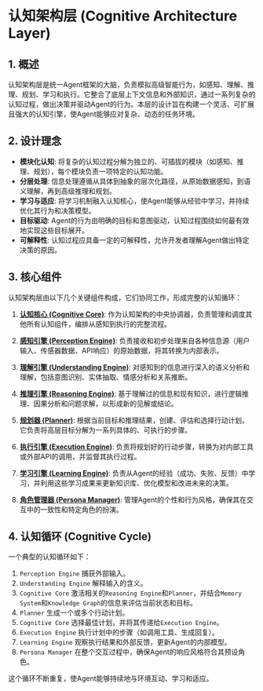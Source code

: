 # 认知架构层 (Cognitive Architecture Layer)

## 1. 概述

认知架构层是统一Agent框架的大脑，负责模拟高级智能行为，如感知、理解、推理、规划、学习和执行。它整合了底层上下文信息和外部知识，通过一系列复杂的认知过程，做出决策并驱动Agent的行为。本层的设计旨在构建一个灵活、可扩展且强大的认知引擎，使Agent能够应对复杂、动态的任务环境。

## 2. 设计理念

*   **模块化认知**: 将复杂的认知过程分解为独立的、可插拔的模块（如感知、推理、规划），每个模块负责一项特定的认知功能。
*   **分层处理**: 信息处理遵循从具体到抽象的层次化路径，从原始数据感知，到语义理解，再到高级推理和规划。
*   **学习与适应**: 将学习机制融入认知核心，使Agent能够从经验中学习，并持续优化其行为和决策模型。
*   **目标驱动**: Agent的行为由明确的目标和意图驱动，认知过程围绕如何最有效地实现这些目标展开。
*   **可解释性**: 认知过程应具备一定的可解释性，允许开发者理解Agent做出特定决策的原因。

## 3. 核心组件

认知架构层由以下几个关键组件构成，它们协同工作，形成完整的认知循环：

1.  **[认知核心 (Cognitive Core)](./cognitive_core.md)**: 作为认知架构的中央协调器，负责管理和调度其他所有认知组件，编排从感知到执行的完整流程。

2.  **[感知引擎 (Perception Engine)](./perception_engine.md)**: 负责接收和初步处理来自各种信息源（用户输入、传感器数据、API响应）的原始数据，将其转换为内部表示。

3.  **[理解引擎 (Understanding Engine)](./understanding_engine.md)**: 对感知到的信息进行深入的语义分析和理解，包括意图识别、实体抽取、情感分析和关系推断。

4.  **[推理引擎 (Reasoning Engine)](./reasoning_engine.md)**: 基于理解过的信息和现有知识，进行逻辑推理、因果分析和问题求解，以形成新的见解或结论。

5.  **[规划器 (Planner)](./planner.md)**: 根据当前目标和推理结果，创建、评估和选择行动计划。它负责将高层目标分解为一系列具体的、可执行的步骤。

6.  **[执行引擎 (Execution Engine)](./execution_engine.md)**: 负责将规划好的行动步骤，转换为对内部工具或外部API的调用，并监督其执行过程。

7.  **[学习引擎 (Learning Engine)](./learning_engine.md)**: 负责从Agent的经验（成功、失败、反馈）中学习，并利用这些学习成果来更新知识库、优化模型和改进未来的决策。

8.  **[角色管理器 (Persona Manager)](./persona_manager.md)**: 管理Agent的个性和行为风格，确保其在交互中的一致性和特定角色的扮演。

## 4. 认知循环 (Cognitive Cycle)

一个典型的认知循环如下：

1.  `Perception Engine` 捕获外部输入。
2.  `Understanding Engine` 解释输入的含义。
3.  `Cognitive Core` 激活相关的`Reasoning Engine`和`Planner`，并结合`Memory System`和`Knowledge Graph`的信息来评估当前状态和目标。
4.  `Planner` 生成一个或多个行动计划。
5.  `Cognitive Core` 选择最佳计划，并将其传递给`Execution Engine`。
6.  `Execution Engine` 执行计划中的步骤（如调用工具、生成回复）。
7.  `Learning Engine` 观察执行结果和外部反馈，更新Agent的内部模型。
8.  `Persona Manager` 在整个交互过程中，确保Agent的响应风格符合其预设角色。

这个循环不断重复，使Agent能够持续地与环境互动、学习和适应。